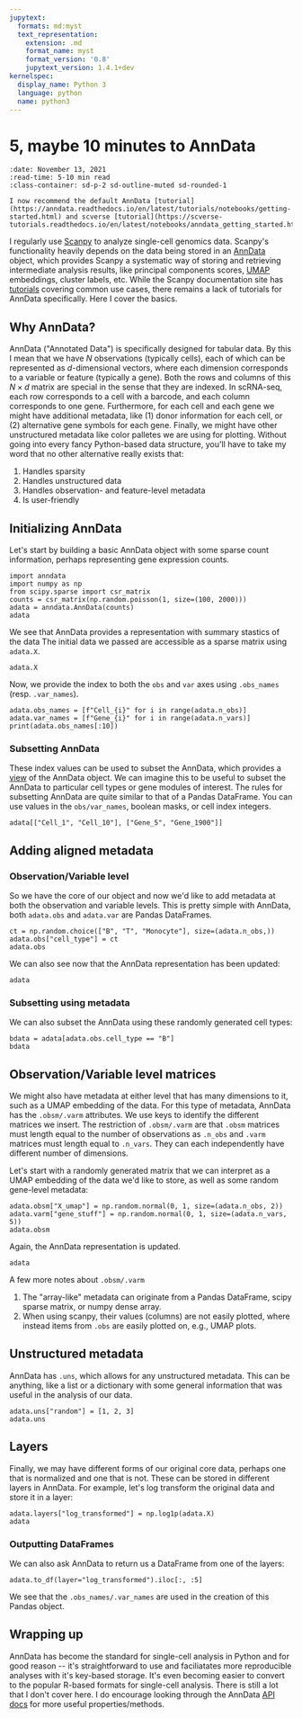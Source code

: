 ```yaml
---
jupytext:
  formats: md:myst
  text_representation:
    extension: .md
    format_name: myst
    format_version: '0.8'
    jupytext_version: 1.4.1+dev
kernelspec:
  display_name: Python 3
  language: python
  name: python3
---
```


# 5, maybe 10 minutes to AnnData

```{article-info}
:date: November 13, 2021
:read-time: 5-10 min read
:class-container: sd-p-2 sd-outline-muted sd-rounded-1
```

```{admonition} Update
I now recommend the default AnnData [tutorial](https://anndata.readthedocs.io/en/latest/tutorials/notebooks/getting-started.html) and scverse [tutorial](https://scverse-tutorials.readthedocs.io/en/latest/notebooks/anndata_getting_started.html).
```


I regularly use [Scanpy](https://scanpy.readthedocs.io) to analyze single-cell genomics data.
Scanpy's functionality heavily depends on the data being stored in an [AnnData](https://anndata.readthedocs.io/en/latest/) object, which provides Scanpy a systematic way of storing and retrieving intermediate analysis results, like principal components scores, [UMAP](https://umap-learn.readthedocs.io/) embeddings, cluster labels, etc.
While the Scanpy documentation site has [tutorials](https://scanpy.readthedocs.io/en/stable/tutorials.html) covering common use cases, there remains a lack of tutorials for AnnData specifically. Here I cover the basics.

## Why AnnData?

AnnData ("Annotated Data") is specifically designed for tabular data. By this I mean that we have $N$ observations (typically cells), each of which can be represented as $d$-dimensional vectors, where each dimension corresponds to a variable or feature (typically a gene). Both the rows and columns of this $N \times d$ matrix are special in the sense that they are indexed. In scRNA-seq, each row corresponds to a cell with a barcode, and each column corresponds to one gene. Furthermore, for each cell and each gene we might have additional metadata, like (1) donor information for each cell, or (2) alternative gene symbols for each gene.
Finally, we might have other unstructured metadata like color palletes we are using for plotting.
Without going into every fancy Python-based data structure, you'll have to take my word that no other alternative really exists that:

1. Handles sparsity
1. Handles unstructured data
1. Handles observation- and feature-level metadata
1. Is user-friendly

## Initializing AnnData


<!-- Perhaps [xarray](https://xarray.pydata.org/en/stable/) is the closest in terms of functionality, -->

Let's start by building a basic AnnData object with some sparse count information, perhaps representing gene expression counts.

```{code-cell}
import anndata
import numpy as np
from scipy.sparse import csr_matrix
counts = csr_matrix(np.random.poisson(1, size=(100, 2000)))
adata = anndata.AnnData(counts)
adata
```

We see that AnnData provides a representation with summary stastics of the data The initial data we passed are accessible as a sparse matrix using `adata.X`.

```{code-cell}
adata.X
```

Now, we provide the index to both the `obs` and `var` axes using `.obs_names` (resp. `.var_names`).


```{code-cell}
adata.obs_names = [f"Cell_{i}" for i in range(adata.n_obs)]
adata.var_names = [f"Gene_{i}" for i in range(adata.n_vars)]
print(adata.obs_names[:10])
```

### Subsetting AnnData

These index values can be used to subset the AnnData, which provides a [view](https://falexwolf.de/blog/171223_AnnData_indexing_views_HDF5-backing/) of the AnnData object. We can imagine this to be useful to subset the AnnData to particular cell types or gene modules of interest. The rules for subsetting AnnData are quite similar to that of a Pandas DataFrame. You can use values in the `obs/var_names`, boolean masks, or cell index integers.

```{code-cell}
adata[["Cell_1", "Cell_10"], ["Gene_5", "Gene_1900"]]
```

## Adding aligned metadata

### Observation/Variable level
So we have the core of our object and now we'd like to add metadata at both the observation and variable levels. This is pretty simple with AnnData, both `adata.obs` and `adata.var` are Pandas DataFrames.

```{code-cell}
ct = np.random.choice(["B", "T", "Monocyte"], size=(adata.n_obs,))
adata.obs["cell_type"] = ct
adata.obs
```


We can also see now that the AnnData representation has been updated:
```{code-cell}
adata
```


### Subsetting using metadata

We can also subset the AnnData using these randomly generated cell types:

```{code-cell}
bdata = adata[adata.obs.cell_type == "B"]
bdata
```


## Observation/Variable level matrices

We might also have metadata at either level that has many dimensions to it, such as a UMAP embedding of the data. For this type of metadata, AnnData has the `.obsm/.varm` attributes. We use keys to identify the different matrices we insert. The restriction of `.obsm/.varm` are that `.obsm` matrices must length equal to the number of observations as `.n_obs` and `.varm` matrices must length equal to `.n_vars`. They can each independently have different number of dimensions.

Let's start with a randomly generated matrix that we can interpret as a UMAP embedding of the data we'd like to store, as well as some random gene-level metadata:
```{code-cell}
adata.obsm["X_umap"] = np.random.normal(0, 1, size=(adata.n_obs, 2))
adata.varm["gene_stuff"] = np.random.normal(0, 1, size=(adata.n_vars, 5))
adata.obsm
```

Again, the AnnData representation is updated.
```{code-cell}
adata
```

A few more notes about `.obsm/.varm`

1. The "array-like" metadata can originate from a Pandas DataFrame, scipy sparse matrix, or numpy dense array.
1. When using scanpy, their values (columns) are not easily plotted, where instead items from `.obs` are easily plotted on, e.g., UMAP plots.

## Unstructured metadata

AnnData has `.uns`, which allows for any unstructured metadata. This can be anything, like a list or a dictionary with some general information that was useful in the analysis of our data.

```{code-cell}
adata.uns["random"] = [1, 2, 3]
adata.uns
```

## Layers

Finally, we may have different forms of our original core data, perhaps one that is normalized and one that is not. These can be stored in different layers in AnnData. For example, let's log transform the original data and store it in a layer:

```{code-cell}
adata.layers["log_transformed"] = np.log1p(adata.X)
adata
```
### Outputting DataFrames

We can also ask AnnData to return us a DataFrame from one of the layers:

```{code-cell}
adata.to_df(layer="log_transformed").iloc[:, :5]
```


We see that the `.obs_names/.var_names` are used in the creation of this Pandas object.


## Wrapping up

AnnData has become the standard for single-cell analysis in Python and for good reason -- it's straightforward to use and faciliatates more reproducible analyses with it's key-based storage. It's even becoming easier to convert to the popular R-based formats for single-cell analysis. There is still a lot that I don't cover here. I do encourage looking through the AnnData [API docs](https://anndata.readthedocs.io/en/latest/) for more useful properties/methods.